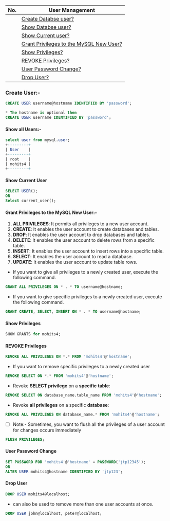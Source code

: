 
|  No.  | User Management                                                                     |
| :---: | ----------------------------------------------------------------------------------- |
|       | [Create Databse user?](#create-user-)                                               |
|       | [Show Databse user?](#show-users-)                                                  |
|       | [Show Current user?](#show-current-user)                                            |
|       | [Grant Privileges to the MySQL New User?](#grant-privileges-to-the-mysql-new-user-) |
|       | [Show Privileges?](#show-privileges)                                                |
|       | [REVOKE Privileges?](#revoke-privileges)                                            |
|       | [User Password Change?](#user-password-change)                                      |
|       | [Drop User?](#drop-user)                                                            |

### **Create User:-**
```sql
CREATE USER username@hostname IDENTIFIED BY 'password';  

* The hostname is optional then
CREATE USER username IDENTIFIED BY 'password'; 
```

#### **Show all Users:-**
```sql
select user from mysql.user;
+---------+
| User    |
+---------+
| root    |
| mohits4 |
+---------+
```
#### Show Current User
```sql
SELECT USER();
OR
Select current_user();
```

#### Grant Privileges to the MySQL New User:-
1. **ALL PRIVILEGES**: It permits all privileges to a new user account.
2. **CREATE**: It enables the user account to create databases and tables.
3. **DROP**: It enables the user account to drop databases and tables.
4. **DELETE**: It enables the user account to delete rows from a specific table.
5. **INSERT**: It enables the user account to insert rows into a specific table.
6. **SELECT**: It enables the user account to read a database.
7. **UPDATE**: It enables the user account to update table rows.

* If you want to give all privileges to a newly created user, execute the following command.
```sql
GRANT ALL PRIVILEGES ON * . * TO username@hostname;
```

* If you want to give specific privileges to a newly created user, execute the following command.
```sql
GRANT CREATE, SELECT, INSERT ON * . * TO username@hostname;
``` 

#### Show Privileges
```sql
SHOW GRANTS for mohits4;
```

#### REVOKE Privileges
```sql
REVOKE ALL PRIVILEGES ON *.* FROM 'mohits4'@'hostname';
```
* If you want to remove specific privileges to a newly created user
```sql
REVOKE SELECT ON *.* FROM 'mohits4'@'hostname';
```
* Revoke **SELECT privilege** on a **specific** **table**:
```sql
REVOKE SELECT ON database_name.table_name FROM 'mohits4'@'hostname';
```
* Revoke **all privileges** on a specific **database**:
```sql
REVOKE ALL PRIVILEGES ON database_name.* FROM 'mohits4'@'hostname';
```


- [ ] Note:- Sometimes, you want to flush all the privileges of a user account for changes occurs immediately
```sql
FLUSH PRIVILEGES;  
```

#### User Password Change
```sql
SET PASSWORD FOR 'mohits4'@'hostname' = PASSWORD('jtp12345');  
OR
ALTER USER mohits4@hostname IDENTIFIED BY 'jtp123';
```


#### Drop User
```sql
DROP USER mohits4@localhost;  
```
* can also be used to remove more than one user accounts at once.
```sql
DROP USER john@localhost, peter@localhost;  
```



